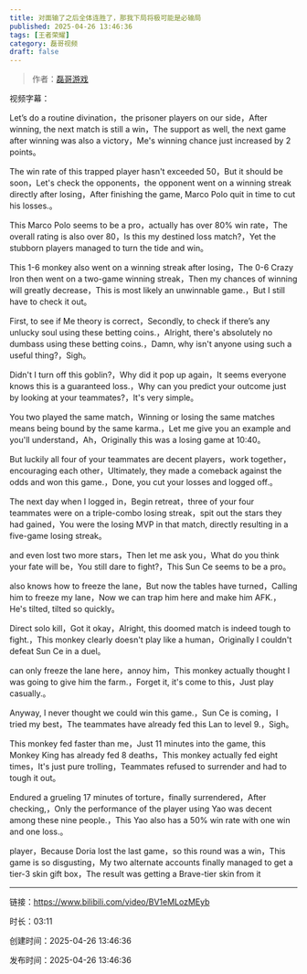```yaml
---
title: 对面输了之后全体连胜了，那我下局将极可能是必输局
published: 2025-04-26 13:46:36
tags: [王者荣耀]
category: 磊哥视频
draft: false
---
```



> 作者：[磊哥游戏](https://space.bilibili.com/268941858?spm_id_from=333.788.upinfo.head.click)

视频字幕：

Let’s do a routine divination，the prisoner players on our side，After winning, the next match is still a win，The support as well, the next game after winning was also a victory，Me's winning chance just increased by 2 points。

The win rate of this trapped player hasn't exceeded 50，But it should be soon，Let's check the opponents，the opponent went on a winning streak directly after losing，After finishing the game, Marco Polo quit in time to cut his losses.。

This Marco Polo seems to be a pro，actually has over 80% win rate，The overall rating is also over 80，Is this my destined loss match?，Yet the stubborn players managed to turn the tide and win。

This 1-6 monkey also went on a winning streak after losing，The 0-6 Crazy Iron then went on a two-game winning streak，Then my chances of winning will greatly decrease，This is most likely an unwinnable game.，But I still have to check it out。

First, to see if Me theory is correct，Secondly, to check if there’s any unlucky soul using these betting coins.，Alright, there's absolutely no dumbass using these betting coins.，Damn, why isn't anyone using such a useful thing?，Sigh。

Didn't I turn off this goblin?，Why did it pop up again，It seems everyone knows this is a guaranteed loss.，Why can you predict your outcome just by looking at your teammates?，It's very simple。

You two played the same match，Winning or losing the same matches means being bound by the same karma.，Let me give you an example and you'll understand，Ah，Originally this was a losing game at 10:40。

But luckily all four of your teammates are decent players，work together，encouraging each other，Ultimately, they made a comeback against the odds and won this game.，Done, you cut your losses and logged off.。

The next day when I logged in，Begin retreat，three of your four teammates were on a triple-combo losing streak，spit out the stars they had gained，You were the losing MVP in that match, directly resulting in a five-game losing streak。

and even lost two more stars，Then let me ask you，What do you think your fate will be，You still dare to fight?，This Sun Ce seems to be a pro。

also knows how to freeze the lane，But now the tables have turned，Calling him to freeze my lane，Now we can trap him here and make him AFK.，He's tilted, tilted so quickly。

Direct solo kill，Got it okay，Alright, this doomed match is indeed tough to fight.，This monkey clearly doesn't play like a human，Originally I couldn't defeat Sun Ce in a duel。

can only freeze the lane here，annoy him，This monkey actually thought I was going to give him the farm.，Forget it, it's come to this，Just play casually.。

Anyway, I never thought we could win this game.，Sun Ce is coming，I tried my best，The teammates have already fed this Lan to level 9.，Sigh。

This monkey fed faster than me，Just 11 minutes into the game, this Monkey King has already fed 8 deaths，This monkey actually fed eight times，It's just pure trolling，Teammates refused to surrender and had to tough it out。

Endured a grueling 17 minutes of torture，finally surrendered，After checking,，Only the performance of the player using Yao was decent among these nine people.，This Yao also has a 50% win rate with one win and one loss.。

player，Because Doria lost the last game，so this round was a win，This game is so disgusting，My two alternate accounts finally managed to get a tier-3 skin gift box，The result was getting a Brave-tier skin from it

---

链接：https://www.bilibili.com/video/BV1eMLozMEyb

时长：03:11

创建时间：2025-04-26 13:46:36

发布时间：2025-04-26 13:46:36
